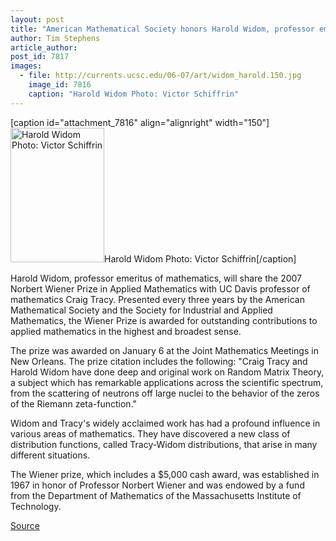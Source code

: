 ```yaml
---
layout: post
title: "American Mathematical Society honors Harold Widom, professor emeritus of mathematics"
author: Tim Stephens
article_author: 
post_id: 7817
images:
  - file: http://currents.ucsc.edu/06-07/art/widom_harold.150.jpg
    image_id: 7816
    caption: "Harold Widom Photo: Victor Schiffrin"
---
```


[caption id="attachment_7816" align="alignright" width="150"]<a href="http://dev-ucsc-news.pantheonsite.io/wp-content/uploads/2007/01/widom_harold.150.jpg"><img class="size-full wp-image-7816" src="http://dev-ucsc-news.pantheonsite.io/wp-content/uploads/2007/01/widom_harold.150.jpg" alt="Harold Widom Photo: Victor Schiffrin" width="150" height="215" /></a>Harold Widom Photo: Victor Schiffrin[/caption]
<a name="content" id="content"></a>
<p>
  Harold Widom, professor emeritus of mathematics, will share the 2007 Norbert Wiener Prize in Applied Mathematics with UC Davis professor of mathematics Craig Tracy. Presented every three years by the American Mathematical Society and the Society for Industrial and Applied Mathematics, the Wiener Prize is awarded for outstanding contributions to applied mathematics in the highest and broadest sense.
</p>
<p>
  The prize was awarded on January 6 at the Joint Mathematics Meetings in New Orleans. The prize citation includes the following: "Craig Tracy and Harold Widom have done deep and original work on Random Matrix Theory, a subject which has remarkable applications across the scientific spectrum, from the scattering of neutrons off large nuclei to the behavior of the zeros of the Riemann zeta-function."
</p>
<p>
  Widom and Tracy's widely acclaimed work has had a profound influence in various areas of mathematics. They have discovered a new class of distribution functions, called Tracy-Widom distributions, that arise in many different situations.
</p>
<p>
  The Wiener prize, which includes a $5,000 cash award, was established in 1967 in honor of Professor Norbert Wiener and was endowed by a fund from the Department of Mathematics of the Massachusetts Institute of Technology.
</p>
<p><a href="http://www1.ucsc.edu/currents/06-07/01-08/widom.asp" title="Permalink to widom">Source</a></p>
